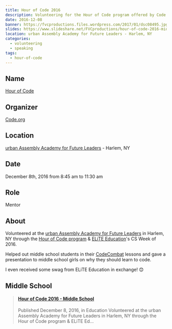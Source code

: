 ```yaml
---
title: Hour of Code 2016
description: Volunteering for the Hour of Code program offered by Code.org for a second time in a row!
date: 2016-12-08
banner: https://fvcproductions.files.wordpress.com/2017/01/dsc08495.jpg
slides: https://www.slideshare.net/FVCproductions/hour-of-code-2016-middle-school
location: urban Assembly Academy for Future Leaders - Harlem, NY
categories:
  - volunteering
  - speaking
tags:
  - hour-of-code
---
```


## Name

[Hour of Code](https://hourofcode.com/)

## Organizer

[Code.org](https://code.org)

## Location

[urban Assembly Academy for Future Leaders](https://schools.nyc.gov/SchoolPortals/05/M286/default.htm) - Harlem, NY

## Date

December 8th, 2016 from 8:45 am to 11:30 am

## Role

Mentor

## About

Volunteered at the [urban Assembly Academy for Future Leaders](https://schools.nyc.gov/SchoolPortals/05/M286/default.htm) in Harlem, NY through the [Hour of Code program](https://hourofcode.com) & [ELiTE Education](https://www.elite-education.org/csweek2016)'s CS Week of 2016.

Helped out middle school students in their [CodeCombat](https://codecombat.com) lessons and gave a presentation to middle school girls on why they should learn to code.

I even received some swag from ELiTE Education in exchange! 😊

## Middle School

<blockquote class="embedly-card"><h4><a href="https://www.slideshare.net/FVCproductions/hour-of-code-2016-middle-school">Hour of Code 2016 - Middle School</a></h4><p>Published December 8, 2016, in Education Volunteered at the urban Assembly Academy for Future Leaders in Harlem, NY through the Hour of Code program & ELiTE Ed...</p></blockquote>
<script async src="//cdn.embedly.com/widgets/platform.js" charset="UTF-8"></script>
